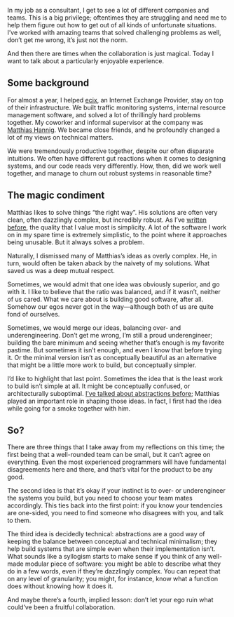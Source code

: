 In my job as a consultant, I get to see a lot of different companies and teams.
This is a big privilege; oftentimes they are struggling and need me to help
them figure out how to get out of all kinds of unfortunate situations. I’ve
worked with amazing teams that solved challenging problems as well, don’t get
me wrong, it’s just not the norm.

And then there are times when the collaboration is just magical. Today
I want to talk about a particularly enjoyable experience.

## Some background

For almost a year, I helped [ecix](https://www.ecix.net/), an Internet Exchange
Provider, stay on top of their infrastructure. We built traffic monitoring
systems, internal resource management software, and solved a lot of thrillingly
hard problems together. My coworker and informal supervisor at the company was
[Matthias Hannig](https://github.com/mhannig/). We became close friends, and he
profoundly changed a lot of my views on technical matters.

We were tremendously productive together, despite our often disparate
intuitions. We often have different gut reactions when it comes to designing
systems, and our code reads very differently. How, then, did we work well
together, and manage to churn out robust systems in reasonable time?

## The magic condiment

Matthias likes to solve things “the right way”. His solutions are often very
clean, often dazzlingly complex, but incredibly robust. As I’ve [written
before](https://blog.veitheller.de/Going_Static.html), the quality that I value
most is simplicity. A lot of the software I work on in my spare time is
extremely simplistic, to the point where it approaches being unusable. But it
always solves a problem.

Naturally, I dismissed many of Matthias’s ideas as overly complex. He, in turn,
would often be taken aback by the naivety of my solutions. What saved us was a
deep mutual respect.

Sometimes, we would admit that one idea was obviously superior, and go with it.
I like to believe that the ratio was balanced, and if it wasn’t, neither of us
cared. What we care about is building good software, after all. Somehow our
egos never got in the way—although both of us are quite fond of ourselves.

Sometimes, we would merge our ideas, balancing over- and underengineering.
Don’t get me wrong, I’m still a proud underengineer; building the bare minimum
and seeing whether that’s enough is my favorite pastime. But sometimes it
isn’t enough, and even I know that before trying it. Or the minimal version
isn’t as conceptually beautiful as an alternative that might be a little more
work to build, but conceptually simpler.

I’d like to highlight that last point. Sometimes the idea that is the least
work to build isn’t simple at all. It might be conceptually confused, or
architecturally suboptimal. [I’ve talked about abstractions
before](https://blog.veitheller.de/Abstractions.html); Matthias played an
important role in shaping those ideas. In fact, I first had the idea while 
going for a smoke together with him.

## So?

There are three things that I take away from my reflections on this time; the
first being that a well-rounded team can be small, but it can’t agree on
everything. Even the most experienced programmers will have fundamental
disagreements here and there, and that’s vital for the product to be any
good.

The second idea is that it’s okay if your instinct is to over- or underengineer
the systems you build, but you need to choose your team mates accordingly. This
ties back into the first point: if you know your tendencies are one-sided, you
need to find someone who disagrees with you, and talk to them.

The third idea is decidedly technical: abstractions are a good way of keeping
the balance between conceptual and technical minimalism; they help build
systems that are simple even when their implementation isn’t. What sounds like
a syllogism starts to make sense if you think of any well-made modular piece of
software: you might be able to describe what they do in a few words, even if
they’re dazzlingly complex. You can repeat that on any level of granularity;
you might, for instance, know what a function does without knowing how it does
it.

And maybe there’s a fourth, implied lesson: don’t let your ego ruin what
could’ve been a fruitful collaboration.
